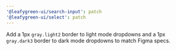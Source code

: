 ```yaml
---
'@leafygreen-ui/search-input': patch
'@leafygreen-ui/select': patch
---
```


Add a 1px `gray.light2` border to light mode dropdowns and a 1px `gray.dark3` border to dark mode dropdowns to match Figma specs.

